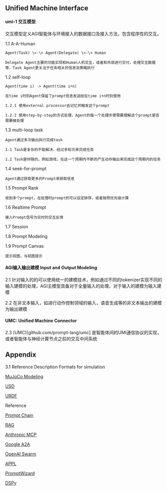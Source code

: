 ## Unified Machine Interface

#### umi-1 交互模型

交互模型定义AGI智能体与环境接入的数据接口及接入方法，包含程序性的交互。


1.1 A-A-Human  


    Agent(Task) \<-\> Agent(Delegate) \<-\> Human  

    Delegate Agent主要的功能实现和Human人机交互，或者和外部进行交付，处理交互数据等，Task Agent更关注于任务相关的信息及策略执行  


1.2 self-loop  

    Agent(time i) -> Agent(time i+n)  

    在time i时刻Agent保留了prompt信息发送给在time i+n时刻使用  
    
    1.2.1 使用external processor去记忆并触发这个prompt  

    1.2.2 使用step-by-step的方式处理，Agent的每一个处理步骤需要理解这个prompt是否需要被处理  

1.3 multi-loop task

    Agent通过多次输出执行完成task

    1.1 Task是复杂的不能解决，经过多轮次来完成任务

    1.2 Task是伴随的，例如游戏，在这一个周期内不断的产生动作输出来完成这个周期内的任务

1.4 seek-for-prompt

    Agent通过获取更多的Prompt来获取信息

1.5 Prompt Rank

    收到多个prompt，在处理时prompt的可以设定排序，或者按照优先级计算

1.6 Realtime Prompt


    接入Prompt信号为实时的交互反馈

1.7 Session



1.8 Prompt Modeling


1.9 Prompt Canvas

    提示视图，与视图提示


#### AGI输入输出建模 Input and Output Modeling

   2.1 针对输入的的可以使用统一的建模技术，例如通过不同的tokenizer实现不同的输入建模的处理，AGI主模型具备对于全量输入的处理，对于输入的建模为输入建模

   2.2 在非文本输入，如进行动作控制领域的输入，语音生成等的非文本输出的建模为输出建模

#### UMC: Unified Machine Connector  

   2.3 (UMC)[github.com/prompt-lang/umc] 是智能体间的UMI通信协议的实现，或者智能体与神经计算节点之前的交互中间系统
    


## Appendix

3.1 Reference Description Formats for simulation

[MuJoCo Modeling](https://mujoco.readthedocs.io/en/latest/modeling.html)  

[USD](https://developer.nvidia.com/usd)  

[URDF](http://wiki.ros.org/urdf)  




Reference 

[Prompt Chain](https://www.promptingguide.ai/zh/techniques/prompt_chaining)  

[RAG](https://ai.meta.com/blog/retrieval-augmented-generation-streamlining-the-creation-of-intelligent-natural-language-processing-models/)  

[Anthropic MCP](https://www.anthropic.com/news/model-context-protocol)  

[Google A2A](https://github.com/google/A2A)  

[OpenAI Swarm](https://github.com/openai/swarm)   

[APPL](https://github.com/appl-team/appl)    

[PromptWizard](https://arxiv.org/abs/2405.18369)  

[DSPy](https://github.com/stanfordnlp/dspy)


